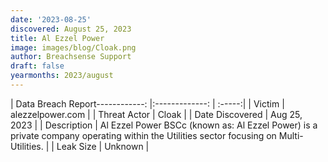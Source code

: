 ```yaml
---
date: '2023-08-25'
discovered: August 25, 2023
title: Al Ezzel Power
image: images/blog/Cloak.png
author: Breachsense Support
draft: false
yearmonths: 2023/august
---
```


| Data Breach Report------------:     |:-------------:    | :-----:|
| Victim      | alezzelpower.com      | 
| Threat Actor      | Cloak      | 
| Date Discovered      | Aug 25, 2023      | 
| Description      | Al Ezzel Power BSCc (known as: Al Ezzel Power) is a private company operating within the Utilities sector focusing on Multi-Utilities.      | 
| Leak Size      | Unknown      | 

